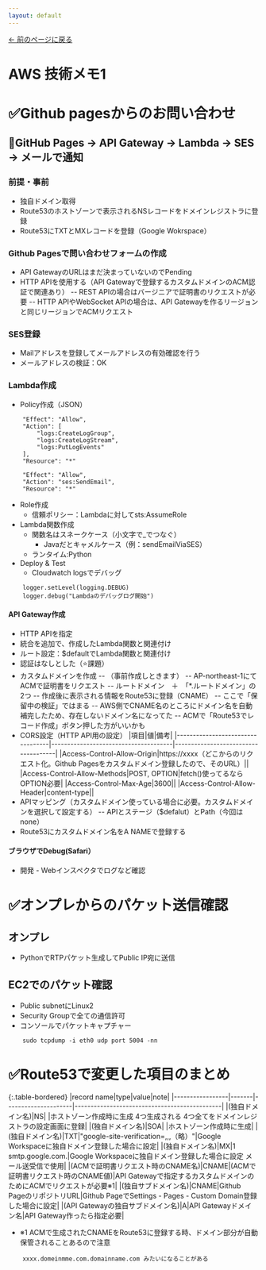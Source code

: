 ```yaml
---
layout: default
---
```

[← 前のページに戻る](/index.html)
# AWS 技術メモ1
# ✅Github pagesからのお問い合わせ
## 🔹GitHub Pages → API Gateway → Lambda → SES → メールで通知
### 前提・事前
- 独自ドメイン取得
- Route53のホストゾーンで表示されるNSレコードをドメインレジストラに登録
- Route53にTXTとMXレコードを登録（Google Wokrspace）

### Github Pagesで問い合わせフォームの作成
- API GatewayのURLはまだ決まっていないのでPending
- HTTP APIを使用する（API Gatewayで登録するカスタムドメインのACM認証で関連あり）
  -- REST APIの場合はバージニアで証明書のリクエストが必要
  -- HTTP APIやWebSocket APIの場合は、API Gatewayを作るリージョンと同じリージョンでACMリクエスト
### SES登録
- Mailアドレスを登録してメールアドレスの有効確認を行う
- メールアドレスの検証：OK

### Lambda作成
- Policy作成（JSON）
~~~
    "Effect": "Allow",
    "Action": [
        "logs:CreateLogGroup",
        "logs:CreateLogStream",
        "logs:PutLogEvents"
    ],
    "Resource": "*"

    "Effect": "Allow",
    "Action": "ses:SendEmail",
    "Resource": "*"
~~~
- Role作成
  - 信頼ポリシー：Lambdaに対してsts:AssumeRole
- Lambda関数作成
  - 関数名はスネークケース（小文字で_でつなぐ）
    - Javaだとキャメルケース（例：sendEmailViaSES）
  - ランタイム:Python
- Deploy & Test
  - Cloudwatch logsでデバッグ
~~~
    logger.setLevel(logging.DEBUG)
    logger.debug("Lambdaのデバッグログ開始")
~~~
#### API Gateway作成
- HTTP APIを指定
- 統合を追加で、作成したLambda関数と関連付け
- ルート設定：$defaultでLambda関数と関連付け
- 認証はなしとした（⭐️課題）
- カスタムドメインを作成
  -- （事前作成しときます）
  -- AP-northeast-1にてACMで証明書をリクエスト
  -- ルートドメイン　＋　「*.ルートドメイン」の2つ
  -- 作成後に表示される情報をRoute53に登録（CNAME）
  -- ここで「保留中の検証」ではまる
  -- AWS側でCNAME名のところにドメイン名を自動補完したため、存在しないドメイン名になってた
  -- ACMで「Route53でレコード作成」ボタン押した方がいいかも
- CORS設定（HTTP API用の設定）
|項目|値|備考|
|----------------------------------|--------------------------------------|-------------------------------------|
|Access-Control-Allow-Origin|https://xxxx（どこからのリクエスト化。Github Pagesをカスタムドメイン登録したので、そのURL）||
|Access-Control-Allow-Methods|POST, OPTION|fetch()使ってるならOPTION必要|
|Access-Control-Max-Age|3600||
|Access-Control-Allow-Header|content-type||
- APIマッピング（カスタムドメイン使っている場合に必要。カスタムドメインを選択して設定する）
  -- APIとステージ（$defalut）とPath（今回はnone）
- Route53にカスタムドメイン名をA NAMEで登録する

#### ブラウザでDebug(Safari）
- 開発 - Webインスペクタでログなど確認



# ✅オンプレからのパケット送信確認

## オンプレ
- PythonでRTPパケット生成してPublic IP宛に送信

## EC2でのパケット確認
- Public subnetにLinux2
- Security Groupで全ての通信許可
- コンソールでパケットキャプチャー
~~~
    sudo tcpdump -i eth0 udp port 5004 -nn
~~~

# ✅Route53で変更した項目のまとめ

{:.table-bordered}
|record name|type|value|note|
|-----------------|-------|---------------------|----------------------------------------------|
|(独自ドメイン名)|NS| |ホストゾーン作成時に生成 4つ生成される 4つ全てをドメインレジストラの設定画面に登録|
|(独自ドメイン名)|SOA| |ホストゾーン作成時に生成|
|(独自ドメイン名)|TXT|"google-site-verification=,,,（略）"|Google Workspaceに独自ドメイン登録した場合に設定|
|(独自ドメイン名)|MX|1 smtp.google.com.|Google Workspaceに独自ドメイン登録した場合に設定 メール送受信で使用|
|(ACMで証明書リクエスト時のCNAME名)|CNAME|(ACMで証明書リクエスト時のCNAME値)|API Gatewayで指定するカスタムドメインのためにACMでリクエストが必要※1|
|(独自サブドメイン名)|CNAME|Github PageのリポジトリURL|Github PageでSettings - Pages - Custom Domain登録した場合に設定|
|(API Gatewayの独自サブドメイン名)|A|API Gatewayドメイン名|API Gateway作ったら指定必要|
- ※1 ACMで生成されたCNAMEをRoute53に登録する時、ドメイン部分が自動保管されることあるので注意
~~~
    xxxx.domeinmme.com.domainname.com みたいになることがある
~~~



